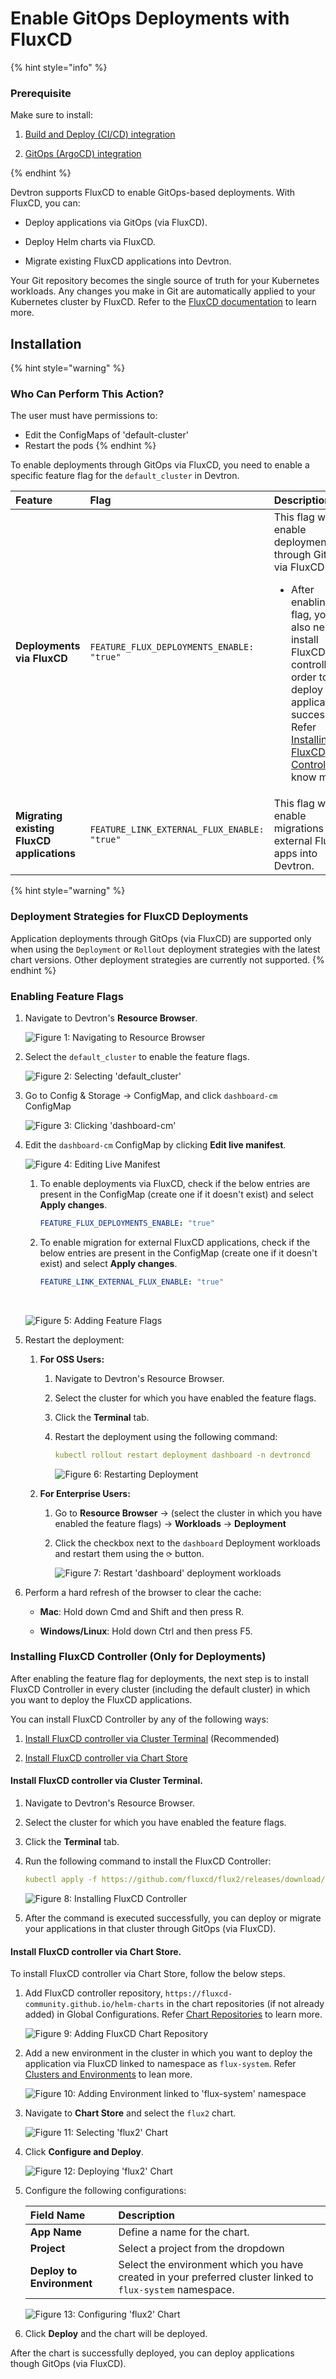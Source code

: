 # Enable GitOps Deployments with FluxCD
 
{% hint style="info" %} 
### Prerequisite

Make sure to install:

1. [Build and Deploy (CI/CD) integration](../integrations/build-and-deploy-ci-cd.md)

2. [GitOps (ArgoCD) integration](../integrations/argocd.md)

{% endhint %}

Devtron supports FluxCD to enable GitOps-based deployments. With FluxCD, you can:

* Deploy applications via GitOps (via FluxCD).

* Deploy Helm charts via FluxCD.

* Migrate existing FluxCD applications into Devtron.

Your Git repository becomes the single source of truth for your Kubernetes workloads. Any changes you make in Git are automatically applied to your Kubernetes cluster by FluxCD. Refer to the [FluxCD documentation](https://fluxcd.io/flux/) to learn more.


## Installation

{% hint style="warning" %}
### Who Can Perform This Action?
The user must have permissions to:
  * Edit the ConfigMaps of 'default-cluster'
  * Restart the pods
{% endhint %}

To enable deployments through GitOps via FluxCD, you need to enable a specific feature flag for the `default_cluster` in Devtron.

 |Feature|Flag|Description|
 |:---|:---|:---|
 |**Deployments via FluxCD**|`FEATURE_FLUX_DEPLOYMENTS_ENABLE: "true"`|This flag will enable deployments through GitOps via FluxCD.<ul><li> After enabling this flag, you also need to install FluxCD controller in order to deploy applications successfully. Refer [Installing FluxCD Controller](#installing-fluxcd-controller-only-for-deployments) to know more.</li></ul>|
 |**Migrating existing FluxCD applications**|`FEATURE_LINK_EXTERNAL_FLUX_ENABLE: "true"`|This flag will enable migrations for external FluxCD apps into Devtron.|

 {% hint style="warning" %}
 ### Deployment Strategies for FluxCD Deployments

 Application deployments through GitOps (via FluxCD) are supported only when using the `Deployment` or `Rollout` deployment strategies with the latest chart versions. Other deployment strategies are currently not supported. 
 {% endhint %}

### Enabling Feature Flags

1. Navigate to Devtron's **Resource Browser**.

      ![Figure 1: Navigating to Resource Browser](https://devtron-public-asset.s3.us-east-2.amazonaws.com/images/creating-application/fluxcd/fluxcd-resource-browser.jpg)

2. Select the `default_cluster` to enable the feature flags.
     
      ![Figure 2: Selecting 'default_cluster'](https://devtron-public-asset.s3.us-east-2.amazonaws.com/images/creating-application/fluxcd/fluxcd-select-cluster.jpg)

3. Go to Config & Storage → ConfigMap, and click `dashboard-cm` ConfigMap

      ![Figure 3: Clicking 'dashboard-cm'](https://devtron-public-asset.s3.us-east-2.amazonaws.com/images/creating-application/fluxcd/fluxcd-select-dashboard-cm.jpg)

4. Edit the `dashboard-cm` ConfigMap by clicking **Edit live manifest**.

      ![Figure 4: Editing Live Manifest](https://devtron-public-asset.s3.us-east-2.amazonaws.com/images/creating-application/fluxcd/fluxcd-edit-live-manifest.jpg)
      1. To enable deployments via FluxCD, check if the below entries are present in the ConfigMap (create one if it doesn't exist) and select **Apply changes**.<br>

            ```yaml
            FEATURE_FLUX_DEPLOYMENTS_ENABLE: "true"
            ```

      2. To enable migration for external FluxCD applications, check if the below entries are present in the ConfigMap (create one if it doesn't exist) and select **Apply changes**.<br>

            ```yaml
            FEATURE_LINK_EXTERNAL_FLUX_ENABLE: "true"
            ```
      
      <br>

      ![Figure 5: Adding Feature Flags](https://devtron-public-asset.s3.us-east-2.amazonaws.com/images/creating-application/fluxcd/fluxcd-add-flags.jpg)

5. Restart the deployment: 
      1. **For OSS Users:**
          1. Navigate to Devtron's Resource Browser.

          2. Select the cluster for which you have enabled the feature flags.

          3. Click the **Terminal** tab.
          
          4. Restart the deployment using the following command:  

               ```yaml
               kubectl rollout restart deployment dashboard -n devtroncd 
               ```

               ![Figure 6: Restarting Deployment](https://devtron-public-asset.s3.us-east-2.amazonaws.com/images/creating-application/fluxcd/fluxcd-restart-deployment.gif)
      2. **For Enterprise Users:**
           1. Go to **Resource Browser** → (select the cluster in which you have enabled the feature flags) → **Workloads** → **Deployment**

           2. Click the checkbox next to the `dashboard` Deployment workloads and restart them using the `⟳` button.

                ![Figure 7: Restart 'dashboard' deployment workloads](https://devtron-public-asset.s3.us-east-2.amazonaws.com/images/kubernetes-resource-browser/devtron-intelligence/restart-deployments.jpg)

6. Perform a hard refresh of the browser to clear the cache:

      * **Mac**: Hold down Cmd and Shift and then press R.

      * **Windows/Linux**: Hold down Ctrl and then press F5.

### Installing FluxCD Controller (Only for Deployments)

After enabling the feature flag for deployments, the next step is to install FluxCD Controller in every cluster (including the default cluster) in which you want to deploy the FluxCD applications. 

You can install FluxCD Controller by any of the following ways:

 1. [Install FluxCD controller via Cluster Terminal](#install-fluxcd-controller-via-cluster-terminal) (Recommended)

 2. [Install FluxCD controller via Chart Store](#install-fluxcd-controller-via-chart-store)


#### Install FluxCD controller via Cluster Terminal.

1. Navigate to Devtron's Resource Browser.

2. Select the cluster for which you have enabled the feature flags.

3. Click the **Terminal** tab.

4. Run the following command to install the FluxCD Controller:

      ```yaml
      kubectl apply -f https://github.com/fluxcd/flux2/releases/download/v0.35.0/install.yaml
      ```

      ![Figure 8: Installing FluxCD Controller](https://devtron-public-asset.s3.us-east-2.amazonaws.com/images/creating-application/fluxcd/fluxcd-install-controller.gif)

5. After the command is executed successfully, you can deploy or migrate your applications in that cluster through GitOps (via FluxCD).

#### Install FluxCD controller via Chart Store.

To install FluxCD controller via Chart Store, follow the below steps.

 1. Add FluxCD controller repository, `https://fluxcd-community.github.io/helm-charts` in the chart repositories (if not already added) in Global Configurations. Refer [Chart Repositories](../global-configurations/chart-repo.md#add-chart-repository) to learn more.

       ![Figure 9: Adding FluxCD Chart Repository](https://devtron-public-asset.s3.us-east-2.amazonaws.com/images/creating-application/fluxcd/fluxcd-add-chart-repo.gif) 

 2. Add a new environment in the cluster in which you want to deploy the application via FluxCD linked to namespace as `flux-system`. Refer [Clusters and Environments](../global-configurations/cluster-and-environments.md#add-environment-to-a-cluster) to lean more.

       ![Figure 10: Adding Environment linked to 'flux-system' namespace](https://devtron-public-asset.s3.us-east-2.amazonaws.com/images/creating-application/fluxcd/fluxcd-add-env.gif) 

 3. Navigate to **Chart Store** and select the `flux2` chart.

       ![Figure 11: Selecting 'flux2' Chart](https://devtron-public-asset.s3.us-east-2.amazonaws.com/images/creating-application/fluxcd/fluxcd-flux2.jpg) 

 4. Click **Configure and Deploy**.

       ![Figure 12: Deploying 'flux2' Chart](https://devtron-public-asset.s3.us-east-2.amazonaws.com/images/creating-application/fluxcd/fluxcd-deploy-chart.jpg) 

 5. Configure the following configurations:

       |Field Name|Description|
       |:---|:---|
       |**App Name**|Define a name for the chart.|
       |**Project**|Select a project from the dropdown|
       |**Deploy to Environment**|Select the environment which you have created in your preferred cluster linked to `flux-system` namespace.|

       ![Figure 13: Configuring 'flux2' Chart](https://devtron-public-asset.s3.us-east-2.amazonaws.com/images/creating-application/fluxcd/fluxcd-chart-config.jpg)  

 6. Click **Deploy** and the chart will be deployed.

After the chart is successfully deployed, you can deploy applications though GitOps (via FluxCD).
